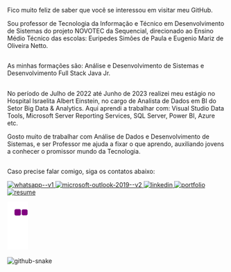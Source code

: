 Fico muito feliz de saber que você se interessou em visitar meu GitHub.

Sou professor de Tecnologia da Informação e Técnico em Desenvolvimento de Sistemas do projeto NOVOTEC da Sequencial, direcionado ao Ensino Médio Técnico das escolas: Euripedes Simões de Paula e Eugenio Mariz de Oliveira Netto. 

##
As minhas formações são: Análise e Desenvolvimento de Sistemas e Desenvolvimento Full Stack Java Jr.

##
No período de Julho de 2022 até Junho de 2023 realizei meu estágio no Hospital Israelita Albert Einstein, no cargo de Analista de Dados em BI do Setor Big Data & Analytics. 
Aqui aprendi a trabalhar com: Visual Studio Data Tools, Microsoft Server Reporting Services, SQL Server, Power BI, Azure etc.

Gosto muito de trabalhar com Análise de Dados e Desenvolvimento de Sistemas, e ser Professor me ajuda a fixar o que aprendo, auxiliando jovens a conhecer o promissor mundo da Tecnologia.

##
Caso precise falar comigo, siga os contatos abaixo: 

<div>
  <a href="https://wa.me/+5511956396531" target="_blank" class="whatsapp">
    <img width="48" height="48" src="https://img.icons8.com/color/48/whatsapp--v1.png" alt="whatsapp--v1"/>
  </a>
  <a href="mailto:lucash.96@hotmail.com" target="_blank" class="outlook">
    <img width="48" height="48" src="https://img.icons8.com/color/48/microsoft-outlook-2019--v2.png" alt="microsoft-outlook-2019--v2"/>
  </a>
  <a href="https://www.linkedin.com/in/lucas-amaro-5711611ab/" class="linkedin">
    <img width="48" height="48" src="https://img.icons8.com/color/48/linkedin.png" alt="linkedin"/>
  </a>
  <a href="https://lucasherculanoamaro.github.io/" target="_blank" class="portfolio">
    <img width="48" height="48" src="https://img.icons8.com/fluency/48/portfolio.png" alt="portfolio"/>
  </a>
  <a href="https://lucasherculanoamaro.github.io/assets/Curr%C3%ADculo_Lucas_Amaro.pdf" target="_blank" class="curriculo">
    <img width="48" height="48" src="https://img.icons8.com/pulsar-color/48/resume.png" alt="resume"/>
  </a>
</div>

![snake gif](https://github.com/LucasHerculanoAmaro/LucasHerculanoAmaro/blob/output/github-contribution-grid-snake.gif)

<picture>
  <source media="(prefers-color-scheme: dark)" srcset="github-snake-dark.svg" />
  <source media="(prefers-color-scheme: light)" srcset="github-snake.svg" />
  <img alt="github-snake" src="github-snake.svg" />
</picture>
